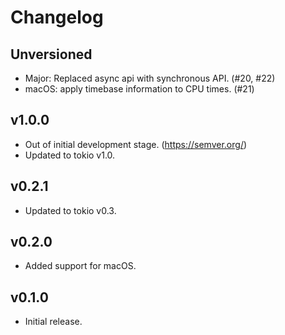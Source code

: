# Changelog

## Unversioned
- Major: Replaced async api with synchronous API. (#20, #22)
- macOS: apply timebase information to CPU times. (#21)

## v1.0.0

- Out of initial development stage. (https://semver.org/)
- Updated to tokio v1.0.

## v0.2.1

- Updated to tokio v0.3.

## v0.2.0

- Added support for macOS.

## v0.1.0

- Initial release.
